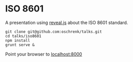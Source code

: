 # ISO 8601 #

A presentation using [reveal.js](http://lab.hakim.se/reveal-js/#/) about the ISO 8601 standard.

	git clone git@github.com:oschrenk/talks.git
	cd talks/iso8601
	npm install
	grunt serve &

Point your browser to [localhost:8000](http://localhost:8000/)
